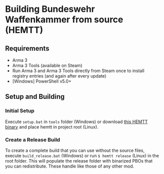 # Building Bundeswehr Waffenkammer from source (HEMTT)

## Requirements

- Arma 3
- Arma 3 Tools (available on Steam)
- Run Arma 3 and Arma 3 Tools directly from Steam once to install registry entries (and again after every update)
- [Windows] PowerShell v5.0+

## Setup and Building

### Initial Setup

Execute `setup.bat` in `tools` folder (Windows) or download [this HEMTT binary](https://github.com/BrettMayson/HEMTT/releases/latest) and place hemtt in project root (Linux).

### Create a Release Build

To create a complete build that you can use without the source files, execute `build_release.bat` (Windows) or run `$ hemtt release` (Linux) in the root folder. This will populate the release folder with binarized PBOs that you can redistribute. These handle like those of any other mod.
